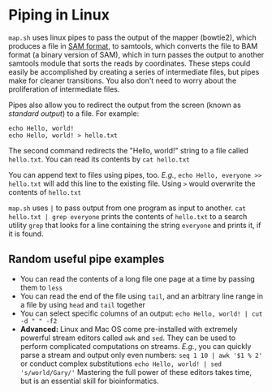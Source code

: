 # Piping in Linux

```map.sh``` uses linux pipes to pass the output of the mapper (bowtie2), which produces a file in [SAM format](https://samtools.github.io/hts-specs/SAMv1.pdf), to samtools, which converts the file to BAM format (a binary version of SAM), which in turn passes the output to another samtools module that sorts the reads by coordinates. These steps could easily be accomplished by creating a series of intermediate files, but pipes make for cleaner transitions. You also don't need to worry about the proliferation of intermediate files.

Pipes also allow you to redirect the output from the screen (known as *standard output*) to a file. For example:

	echo Hello, world!
	echo Hello, world! > hello.txt

The second command redirects the "Hello, world!" string to a file called ```hello.txt```. You can read its contents by ```cat hello.txt```

You can append text to files using pipes, too. *E.g.*, ```echo Hello, everyone >> hello.txt``` will add this line to the existing file. Using ```>``` would overwrite the contents of ```hello.txt```

```map.sh``` uses ```|``` to pass output from one program as input to another.  ```cat hello.txt | grep everyone``` prints the contents of ```hello.txt``` to a search utility ```grep``` that looks for a line containing the string ```everyone``` and prints it, if it is found.

## Random useful pipe examples
- You can read the contents of a long file one page at a time by passing them to ```less```
- You can read the end of the file using ```tail```, and an arbitrary line range in a file by using ```head``` and ```tail``` together
- You can select specific columns of an output: ```echo Hello, world! | cut -d " " -f2```
- **Advanced:** Linux and Mac OS come pre-installed with extremely powerful stream editors called ```awk``` and ```sed```. They can be used to perform complicated computations on streams. *E.g.*, you can quickly parse a stream and output only even numbers: ```seq 1 10 | awk '$1 % 2'``` or conduct complex substitutions ```echo Hello, world! | sed 's/world/Gary/'``` Mastering the full power of these editors takes time, but is an essential skill for bioinformatics.
